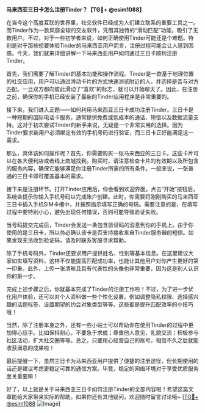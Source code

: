 **马来西亚三日卡怎么注册Tinder？【TG💪+ @esim1088】**

在当今这个高度互联的世界里，社交软件已经成为人们建立联系的重要工具之一。而Tinder作为一款风靡全球的交友软件，凭借其独特的“滑动匹配”功能，吸引了无数用户。不过，对于一些初学者来说，如何正确使用Tinder可能还是个难题。特别是对于那些想要体验Tinder的马来西亚用户而言，注册过程可能会让人感到困惑。今天，我们就来详细讲解一下马来西亚用户如何通过三日卡顺利注册Tinder。

首先，我们需要了解Tinder的基本功能和操作流程。Tinder是一款基于地理位置的社交应用，用户可以通过滑动卡片的方式快速浏览附近的人，并选择是否与对方匹配。一旦双方都向彼此滑动了“喜欢”的标志，就可以开始聊天了。因此，在注册之前，确保你的手机已经安装了最新的Tinder应用程序是非常重要的。

接下来，我们进入正题——如何利用马来西亚三日卡成功注册Tinder。三日卡是一种短期的国际电话卡服务，通常提供免费或低成本的通话、短信以及数据流量支持。这对于初次尝试Tinder的新手来说，无疑是一个非常实用的选择。因为Tinder要求新用户必须绑定有效的手机号码进行验证，而三日卡正好能满足这一需求。

那么，具体该如何操作呢？首先，你需要购买一张马来西亚的三日卡。这些卡片可以在各大便利店或者线上商城找到。购买时，请注意检查卡片的有效期以及所包含的服务内容，确保它能够满足你注册Tinder所需的所有条件。一般来说，一张普通的三日卡即可覆盖基本的需求。

接下来是注册环节。打开Tinder应用后，你会看到欢迎界面。点击“开始”按钮后，系统会提示你输入手机号码以完成账户创建。此时，你需要将刚刚购买的马来西亚三日卡插入手机SIM卡槽中，并按照指示填写正确的号码。需要注意的是，在填写过程中要特别小心，避免出现任何错误，否则可能导致验证失败。

当号码提交完成后，Tinder会发送一条包含验证码的消息到你的手机上。由于你使用的是三日卡，所以务必确认该卡是否支持接收来自Tinder服务器的短信。如果发现无法收到验证码，请及时联系客服寻求帮助。

除了手机号码外，Tinder还要求用户提供姓名、性别等基本信息。在这里建议大家如实填写资料，这样不仅能提高匹配成功率，也能让其他用户对你产生更好的第一印象。此外，上传一张清晰且具有代表性的头像也非常重要，因为这是别人认识你的第一步。

完成上述步骤之后，你就基本完成了Tinder的注册工作啦！不过，为了进一步优化用户体验，还可以对个人资料做一些个性化设置。例如调整隐私权限、选择感兴趣的话题标签、设置期望的约会对象类型等等。这些都是提升匹配效率的小技巧哦！

当然，除了注册本身之外，还有一些小贴士可以帮助你在使用Tinder的过程中更加得心应手。比如保持耐心，不要急于求成；尊重他人意见，礼貌交流；积极参与社区活动，扩大社交圈等等。总之，只要用心经营自己的账号，相信不久之后就能收获满意的成果啦！

最后提醒一下，虽然三日卡为马来西亚用户提供了便捷的注册途径，但长期使用的话还是建议考虑更稳定可靠的通信方案。毕竟，稳定的网络环境对于享受优质服务至关重要嘛！

好了，以上就是关于马来西亚三日卡如何注册Tinder的全部内容啦！希望这篇文章能给大家带来实际的帮助。如果你还有其他疑问，欢迎随时留言讨论哦~ [[TG💪+ @esim1088](https://t.me/s/esim1088) ![Image](https://i.postimg.cc/4NQfJmqS/Snipaste-2025-05-13-00-14-12.png)]